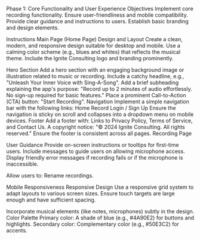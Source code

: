 Phase 1: Core Functionality and User Experience
Objectives
Implement core recording functionality.
Ensure user-friendliness and mobile compatibility.
Provide clear guidance and instructions to users.
Establish basic branding and design elements.

Instructions
Main Page (Home Page)
Design and Layout
Create a clean, modern, and responsive design suitable for desktop and mobile.
Use a calming color scheme (e.g., blues and whites) that reflects the musical theme.
Include the Ignite Consulting logo and branding prominently.

Hero Section
Add a hero section with an engaging background image or illustration related to music or recording.
Include a catchy headline, e.g., "Unleash Your Inner Voice with Sing-A-Song".
Add a brief subheading explaining the app's purpose:
"Record up to 2 minutes of audio effortlessly. No sign-up required for basic features."
Place a prominent Call-to-Action (CTA) button: "Start Recording".
Navigation
Implement a simple navigation bar with the following links:
Home
Record
Login / Sign Up
Ensure the navigation is sticky on scroll and collapses into a dropdown menu on mobile devices.
Footer
Add a footer with:
Links to Privacy Policy, Terms of Service, and Contact Us.
A copyright notice:
"© 2024 Ignite Consulting. All rights reserved."
Ensure the footer is consistent across all pages.
Recording Page

User Guidance
Provide on-screen instructions or tooltips for first-time users.
Include messages to guide users on allowing microphone access.
Display friendly error messages if recording fails or if the microphone is inaccessible.
 
Allow users to: Rename recordings.
 
Mobile Responsiveness
Responsive Design
Use a responsive grid system to adapt layouts to various screen sizes.
Ensure touch targets are large enough and have sufficient spacing.
 
 
Incorporate musical elements (like notes, microphones) subtly in the design.
Color Palette
Primary color: A shade of blue (e.g., #4A90E2) for buttons and highlights.
Secondary color: Complementary color (e.g., #50E3C2) for accents.